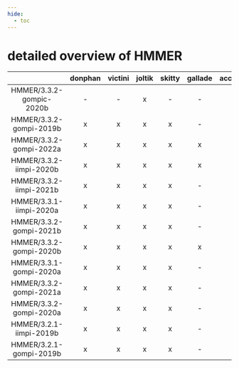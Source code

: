 ```yaml
---
hide:
  - toc
---
```


detailed overview of HMMER
==========================

| |donphan|victini|joltik|skitty|gallade|accelgor|swalot|doduo|
| :---: | :---: | :---: | :---: | :---: | :---: | :---: | :---: | :---: |
|HMMER/3.3.2-gompic-2020b|-|-|x|-|-|x|-|-|
|HMMER/3.3.2-gompi-2019b|x|x|x|x|-|-|x|x|
|HMMER/3.3.2-gompi-2022a|x|x|x|x|x|x|x|x|
|HMMER/3.3.2-iimpi-2020b|x|x|x|x|x|-|x|x|
|HMMER/3.3.2-iimpi-2021b|x|x|x|x|-|x|x|x|
|HMMER/3.3.1-iimpi-2020a|x|x|x|x|-|-|x|x|
|HMMER/3.3.2-gompi-2021b|x|x|x|x|-|x|x|x|
|HMMER/3.3.2-gompi-2020b|x|x|x|x|x|x|x|x|
|HMMER/3.3.1-gompi-2020a|x|x|x|x|-|-|x|x|
|HMMER/3.3.2-gompi-2021a|x|x|x|x|-|x|x|x|
|HMMER/3.3.2-gompi-2020a|x|x|x|x|-|-|x|x|
|HMMER/3.2.1-iimpi-2019b|x|x|x|x|-|-|-|x|
|HMMER/3.2.1-gompi-2019b|x|x|x|x|-|-|-|x|
